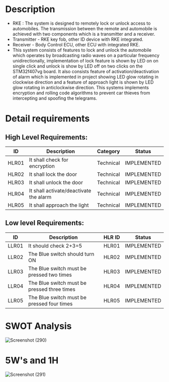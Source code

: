 # Description

* RKE : The system is designed to remotely lock or unlock access to automobiles. The transmission between the remote and automobile is achieved with two components which is a
  transmitter and a receiver.
* Transmitter - RKE key fob, other ID device with RKE integrated.
* Receiver - Body Control ECU, other ECU with integrated RKE.
* This system consists of features to lock and unlock the automobile which operates by broadcasting radio waves on a particular frequency unidirectionally, implementation of
 lock feature is shown by LED on on single click and unlock is show by LED off on two clicks on the STM32f407vg board. It also consists feature of activation/deactivation of
 alarm which is implemented in project showing LED glow rotating in clockwise direction and a feature of approach light is shown by LED glow rotating in anticlockwise
 direction. This systems implements encryption and rolling code algorithms to prevent car thieves from intercepting and spoofing the telegrams.


# Detail requirements
## High Level Requirements:
| ID | Description | Category | Status |
| --- | --- | --- | --- |
| HLR01 |It shall check for encryption   | Technical | IMPLEMENTED  |
| HLR02 |It shall lock the door  | Technical |  IMPLEMENTED |
| HLR03 |It shall unlock the door  | Technical |  IMPLEMENTED |
| HLR04 |It shall activate/deactivate the alarm  | Technical | IMPLEMENTED  |
| HLR05 |It shall approach the light  | Technical | IMPLEMENTED  |

## Low level Requirements:
| ID | Description | HLR ID | Status |
| --- | --- | --- | --- |
| LLR01 | It should check 2+3=5  | HLR01 | IMPLEMENTED  |
| LLR02 | The Blue switch should turn ON |HLR02  |  IMPLEMENTED |
| LLR03 | The Blue switch must be pressed two times | HLR03 |  IMPLEMENTED |
| LLR04 | The Blue switch must be pressed three times | HLR04 | IMPLEMENTED  |
| LLR05 | The Blue switch must be pressed four times | HLR05 | IMPLEMENTED  |

# SWOT Analysis

![Screenshot (290)](https://user-images.githubusercontent.com/42509490/157887187-50203b2a-9b3b-47b3-b0a3-6ca995c5ee9c.png)

# 5W's and 1H

![Screenshot (291)](https://user-images.githubusercontent.com/42509490/157888448-a0c8f382-ac60-4f15-9e9b-99c514e4278a.png)
